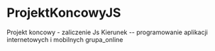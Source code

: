 # ProjektKoncowyJS
Projekt koncowy - zaliczenie Js
Kierunek -- programowanie aplikacji internetowych i mobilnych grupa_online
